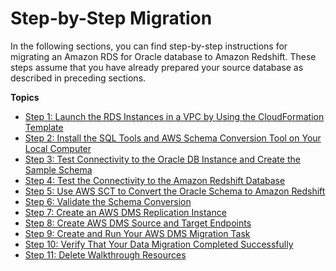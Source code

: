 # Step\-by\-Step Migration<a name="chap-rdsoracle2redshift.steps"></a>

In the following sections, you can find step\-by\-step instructions for migrating an Amazon RDS for Oracle database to Amazon Redshift\. These steps assume that you have already prepared your source database as described in preceding sections\.

**Topics**
+ [Step 1: Launch the RDS Instances in a VPC by Using the CloudFormation Template](chap-rdsoracle2redshift.steps.launchrdswcloudformation.md)
+ [Step 2: Install the SQL Tools and AWS Schema Conversion Tool on Your Local Computer](chap-rdsoracle2redshift.steps.installsct.md)
+ [Step 3: Test Connectivity to the Oracle DB Instance and Create the Sample Schema](chap-rdsoracle2redshift.steps.connectoracle.md)
+ [Step 4: Test the Connectivity to the Amazon Redshift Database](chap-rdsoracle2redshift.steps.connectredshift.md)
+ [Step 5: Use AWS SCT to Convert the Oracle Schema to Amazon Redshift](chap-rdsoracle2redshift.steps.convertschema.md)
+ [Step 6: Validate the Schema Conversion](chap-rdsoracle2redshift.steps.validateschemaconversion.md)
+ [Step 7: Create an AWS DMS Replication Instance](chap-rdsoracle2redshift.steps.createreplicationinstance.md)
+ [Step 8: Create AWS DMS Source and Target Endpoints](chap-rdsoracle2redshift.steps.createsourcetargetendpoints.md)
+ [Step 9: Create and Run Your AWS DMS Migration Task](chap-rdsoracle2redshift.steps.createmigrationtask.md)
+ [Step 10: Verify That Your Data Migration Completed Successfully](chap-rdsoracle2redshift.steps.verifydatamigration.md)
+ [Step 11: Delete Walkthrough Resources](chap-rdsoracle2redshift.steps.deleteresources.md)